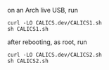 on an Arch live USB, run
```
curl -LO CALICS.dev/CALICS1.sh
sh CALICS1.sh
```
after rebooting, as root, run
```
curl -LO CALICS.dev/CALICS2.sh
sh CALICS2.sh
```
